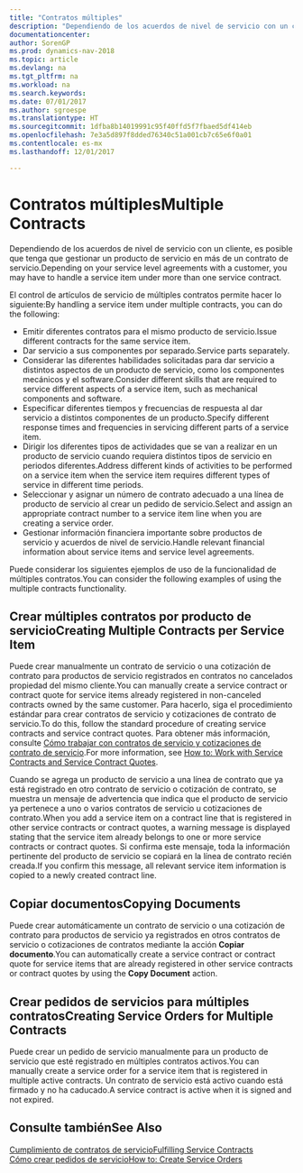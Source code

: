 ```yaml
---
title: "Contratos múltiples"
description: "Dependiendo de los acuerdos de nivel de servicio con un cliente, es posible que tenga que gestionar un producto de servicio en más de un contrato de servicio."
documentationcenter: 
author: SorenGP
ms.prod: dynamics-nav-2018
ms.topic: article
ms.devlang: na
ms.tgt_pltfrm: na
ms.workload: na
ms.search.keywords: 
ms.date: 07/01/2017
ms.author: sgroespe
ms.translationtype: HT
ms.sourcegitcommit: 1dfba8b14019991c95f40ffd5f7fbaed5df414eb
ms.openlocfilehash: 7e3a5d897f8dded76340c51a001cb7c65e6f0a01
ms.contentlocale: es-mx
ms.lasthandoff: 12/01/2017

---
```

# <a name="multiple-contracts"></a><span data-ttu-id="5f446-103">Contratos múltiples</span><span class="sxs-lookup"><span data-stu-id="5f446-103">Multiple Contracts</span></span>
<span data-ttu-id="5f446-104">Dependiendo de los acuerdos de nivel de servicio con un cliente, es posible que tenga que gestionar un producto de servicio en más de un contrato de servicio.</span><span class="sxs-lookup"><span data-stu-id="5f446-104">Depending on your service level agreements with a customer, you may have to handle a service item under more than one service contract.</span></span>  
  
<span data-ttu-id="5f446-105">El control de artículos de servicio de múltiples contratos permite hacer lo siguiente:</span><span class="sxs-lookup"><span data-stu-id="5f446-105">By handling a service item under multiple contracts, you can do the following:</span></span>  
  
* <span data-ttu-id="5f446-106">Emitir diferentes contratos para el mismo producto de servicio.</span><span class="sxs-lookup"><span data-stu-id="5f446-106">Issue different contracts for the same service item.</span></span>  
* <span data-ttu-id="5f446-107">Dar servicio a sus componentes por separado.</span><span class="sxs-lookup"><span data-stu-id="5f446-107">Service parts separately.</span></span>  
* <span data-ttu-id="5f446-108">Considerar las diferentes habilidades solicitadas para dar servicio a distintos aspectos de un producto de servicio, como los componentes mecánicos y el software.</span><span class="sxs-lookup"><span data-stu-id="5f446-108">Consider different skills that are required to service different aspects of a service item, such as mechanical components and software.</span></span>  
* <span data-ttu-id="5f446-109">Especificar diferentes tiempos y frecuencias de respuesta al dar servicio a distintos componentes de un producto.</span><span class="sxs-lookup"><span data-stu-id="5f446-109">Specify different response times and frequencies in servicing different parts of a service item.</span></span>  
* <span data-ttu-id="5f446-110">Dirigir los diferentes tipos de actividades que se van a realizar en un producto de servicio cuando requiera distintos tipos de servicio en periodos diferentes.</span><span class="sxs-lookup"><span data-stu-id="5f446-110">Address different kinds of activities to be performed on a service item when the service item requires different types of service in different time periods.</span></span>  
* <span data-ttu-id="5f446-111">Seleccionar y asignar un número de contrato adecuado a una línea de producto de servicio al crear un pedido de servicio.</span><span class="sxs-lookup"><span data-stu-id="5f446-111">Select and assign an appropriate contract number to a service item line when you are creating a service order.</span></span>  
* <span data-ttu-id="5f446-112">Gestionar información financiera importante sobre productos de servicio y acuerdos de nivel de servicio.</span><span class="sxs-lookup"><span data-stu-id="5f446-112">Handle relevant financial information about service items and service level agreements.</span></span>  
  
<span data-ttu-id="5f446-113">Puede considerar los siguientes ejemplos de uso de la funcionalidad de múltiples contratos.</span><span class="sxs-lookup"><span data-stu-id="5f446-113">You can consider the following examples of using the multiple contracts functionality.</span></span>  
  
## <a name="creating-multiple-contracts-per-service-item"></a><span data-ttu-id="5f446-114">Crear múltiples contratos por producto de servicio</span><span class="sxs-lookup"><span data-stu-id="5f446-114">Creating Multiple Contracts per Service Item</span></span>  
<span data-ttu-id="5f446-115">Puede crear manualmente un contrato de servicio o una cotización de contrato para productos de servicio registrados en contratos no cancelados propiedad del mismo cliente.</span><span class="sxs-lookup"><span data-stu-id="5f446-115">You can manually create a service contract or contract quote for service items already registered in non-canceled contracts owned by the same customer.</span></span> <span data-ttu-id="5f446-116">Para hacerlo, siga el procedimiento estándar para crear contratos de servicio y cotizaciones de contrato de servicio.</span><span class="sxs-lookup"><span data-stu-id="5f446-116">To do this, follow the standard procedure of creating service contracts and service contract quotes.</span></span> <span data-ttu-id="5f446-117">Para obtener más información, consulte [Cómo trabajar con contratos de servicio y cotizaciones de contrato de servicio](service-how-to-create-service-contracts-and-service-contract-quotes.md).</span><span class="sxs-lookup"><span data-stu-id="5f446-117">For more information, see [How to: Work with Service Contracts and Service Contract Quotes](service-how-to-create-service-contracts-and-service-contract-quotes.md).</span></span>  
  
<span data-ttu-id="5f446-118">Cuando se agrega un producto de servicio a una línea de contrato que ya está registrado en otro contrato de servicio o cotización de contrato, se muestra un mensaje de advertencia que indica que el producto de servicio ya pertenece a uno o varios contratos de servicio u cotizaciones de contrato.</span><span class="sxs-lookup"><span data-stu-id="5f446-118">When you add a service item on a contract line that is registered in other service contracts or contract quotes, a warning message is displayed stating that the service item already belongs to one or more service contracts or contract quotes.</span></span> <span data-ttu-id="5f446-119">Si confirma este mensaje, toda la información pertinente del producto de servicio se copiará en la línea de contrato recién creada.</span><span class="sxs-lookup"><span data-stu-id="5f446-119">If you confirm this message, all relevant service item information is copied to a newly created contract line.</span></span>  
  
## <a name="copying-documents"></a><span data-ttu-id="5f446-120">Copiar documentos</span><span class="sxs-lookup"><span data-stu-id="5f446-120">Copying Documents</span></span>  
<span data-ttu-id="5f446-121">Puede crear automáticamente un contrato de servicio o una cotización de contrato para productos de servicio ya registrados en otros contratos de servicio o cotizaciones de contratos mediante la acción **Copiar documento**.</span><span class="sxs-lookup"><span data-stu-id="5f446-121">You can automatically create a service contract or contract quote for service items that are already registered in other service contracts or contract quotes by using the **Copy Document** action.</span></span>  
  
## <a name="creating-service-orders-for-multiple-contracts"></a><span data-ttu-id="5f446-122">Crear pedidos de servicios para múltiples contratos</span><span class="sxs-lookup"><span data-stu-id="5f446-122">Creating Service Orders for Multiple Contracts</span></span>  
<span data-ttu-id="5f446-123">Puede crear un pedido de servicio manualmente para un producto de servicio que esté registrado en múltiples contratos activos.</span><span class="sxs-lookup"><span data-stu-id="5f446-123">You can manually create a service order for a service item that is registered in multiple active contracts.</span></span> <span data-ttu-id="5f446-124">Un contrato de servicio está activo cuando está firmado y no ha caducado.</span><span class="sxs-lookup"><span data-stu-id="5f446-124">A service contract is active when it is signed and not expired.</span></span>  
  
## <a name="see-also"></a><span data-ttu-id="5f446-125">Consulte también</span><span class="sxs-lookup"><span data-stu-id="5f446-125">See Also</span></span>  
[<span data-ttu-id="5f446-126">Cumplimiento de contratos de servicio</span><span class="sxs-lookup"><span data-stu-id="5f446-126">Fulfilling Service Contracts</span></span>](service-fulfill-service-contracts.md)  
[<span data-ttu-id="5f446-127">Cómo crear pedidos de servicio</span><span class="sxs-lookup"><span data-stu-id="5f446-127">How to: Create Service Orders</span></span>](service-how-to-create-service-orders.md)  

